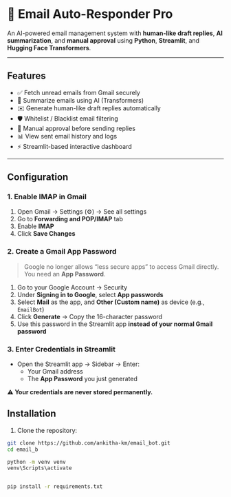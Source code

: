 # 📧 Email Auto-Responder Pro

An AI-powered email management system with **human-like draft replies**, **AI summarization**, and **manual approval** using **Python**, **Streamlit**, and **Hugging Face Transformers**.

---




## Features

- ✅ Fetch unread emails from Gmail securely  
- 🤖 Summarize emails using AI (Transformers)  
- ✉️ Generate human-like draft replies automatically  
- 🛡️ Whitelist / Blacklist email filtering  
- 📝 Manual approval before sending replies  
- 📊 View sent email history and logs  
- ⚡ Streamlit-based interactive dashboard  

---
## Configuration

### 1. Enable IMAP in Gmail
1. Open Gmail → Settings (⚙️) → See all settings  
2. Go to **Forwarding and POP/IMAP** tab  
3. Enable **IMAP**  
4. Click **Save Changes**

### 2. Create a Gmail App Password
> Google no longer allows “less secure apps” to access Gmail directly. You need an **App Password**.

1. Go to your Google Account → Security  
2. Under **Signing in to Google**, select **App passwords**  
3. Select **Mail** as the app, and **Other (Custom name)** as device (e.g., `EmailBot`)  
4. Click **Generate** → Copy the 16-character password  
5. Use this password in the Streamlit app **instead of your normal Gmail password**

### 3. Enter Credentials in Streamlit
- Open the Streamlit app → Sidebar → Enter:  
  - Your Gmail address  
  - The **App Password** you just generated  

**⚠️ Your credentials are never stored permanently.**




## Installation

1. Clone the repository:
```bash
git clone https://github.com/ankitha-km/email_bot.git
cd email_b

python -m venv venv
venv\Scripts\activate 


pip install -r requirements.txt








